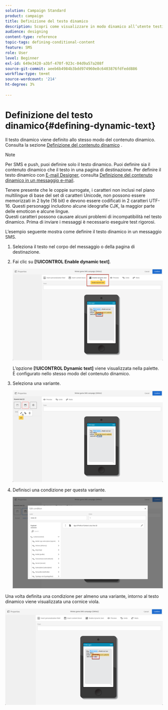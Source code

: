 ```yaml
---
solution: Campaign Standard
product: campaign
title: Definizione del testo dinamico
description: Scopri come visualizzare in modo dinamico all’utente testi diversi in base alle condizioni definite in Adobe Campaign.
audience: designing
content-type: reference
topic-tags: defining-conditional-content
feature: SMS
role: User
level: Beginner
exl-id: 649e3428-a3bf-470f-923c-04d9a57a208f
source-git-commit: aeeb6b4984b3bdd974960e8c6403876fdfedd886
workflow-type: tm+mt
source-wordcount: '214'
ht-degree: 3%

---
```


# Definizione del testo dinamico{#defining-dynamic-text}

Il testo dinamico viene definito allo stesso modo del contenuto dinamico. Consulta la sezione [Definizione del contenuto dinamico](../../designing/using/personalization.md#defining-dynamic-content-in-an-email) .

>[!NOTE]
>
>Per SMS e push, puoi definire solo il testo dinamico. Puoi definire sia il contenuto dinamico che il testo in una pagina di destinazione. Per definire il testo dinamico con [E-mail Designer](../../designing/using/designing-content-in-adobe-campaign.md), consulta [Definizione del contenuto dinamico in un messaggio e-mail](../../designing/using/personalization.md#defining-dynamic-content-in-an-email).

Tenere presente che le coppie surrogate, i caratteri non inclusi nel piano multilingue di base del set di caratteri Unicode, non possono essere memorizzati in 2 byte (16 bit) e devono essere codificati in 2 caratteri UTF-16. Questi personaggi includono alcune ideografie CJK, la maggior parte delle emoticon e alcune lingue.
<br>Questi caratteri possono causare alcuni problemi di incompatibilità nel testo dinamico. Prima di inviare i messaggi è necessario eseguire test rigorosi.


L’esempio seguente mostra come definire il testo dinamico in un messaggio SMS.

1. Seleziona il testo nel corpo del messaggio o della pagina di destinazione.
1. Fai clic su **[!UICONTROL Enable dynamic text]**.

   ![](assets/dynamic_text_sms_1.png)

   L’opzione **[!UICONTROL Dynamic text]** viene visualizzata nella palette. È configurato nello stesso modo del contenuto dinamico.

1. Seleziona una variante.

   ![](assets/dynamic_text_sms_2.png)

1. Definisci una condizione per questa variante.

   ![](assets/dynamic_text_sms_4.png)

Una volta definita una condizione per almeno una variante, intorno al testo dinamico viene visualizzata una cornice viola.

![](assets/dynamic_text_sms_3.png)
